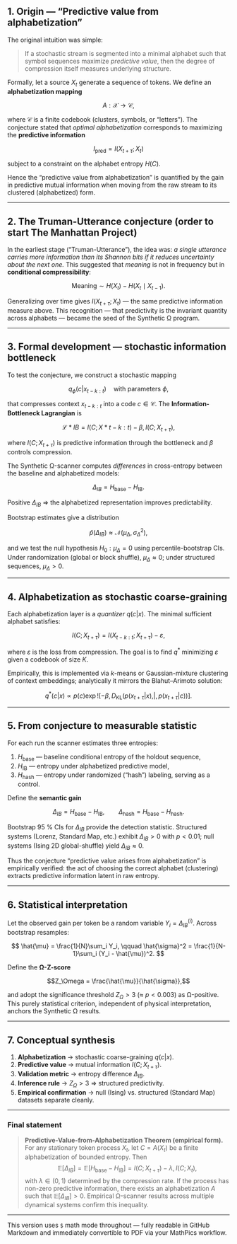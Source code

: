 ## 1. Origin — “Predictive value from alphabetization”

The original intuition was simple:

> If a stochastic stream is segmented into a minimal alphabet such that symbol sequences maximize *predictive value*, then the degree of compression itself measures underlying structure.

Formally, let a source $X_t$ generate a sequence of tokens.
We define an **alphabetization mapping**

$$A: \mathcal{X} \to \mathcal{C},$$

where $\mathcal{C}$ is a finite codebook (clusters, symbols, or “letters”).
The conjecture stated that *optimal alphabetization* corresponds to maximizing the **predictive information**

$$I_{\text{pred}} = I(X_{t+\tau}; X_t)$$

subject to a constraint on the alphabet entropy $H(C)$.

Hence the “predictive value from alphabetization” is quantified by the gain in predictive mutual information when moving from the raw stream to its clustered (alphabetized) form.

---

## 2. The Truman-Utterance conjecture (order to start The Manhattan Project)

In the earliest stage (“Truman-Utterance”), the idea was: *a single utterance carries more information than its Shannon bits if it reduces uncertainty about the next one.*
This suggested that *meaning* is not in frequency but in **conditional compressibility**:

$$\text{Meaning} \sim H(X_t) - H(X_t \mid X_{t-1}).$$

Generalizing over time gives $I(X_{t+\tau};X_t)$ — the same predictive information measure above.
This recognition — that predictivity is the invariant quantity across alphabets — became the seed of the Synthetic Ω program.

---

## 3. Formal development — stochastic information bottleneck

To test the conjecture, we construct a stochastic mapping

$$q_\phi(c|x_{t-k:t}) \quad\text{with parameters }\phi,$$

that compresses context $x_{t-k:t}$ into a code $c \in \mathcal{C}$.
The **Information-Bottleneck Lagrangian** is

$$\mathcal{L}*{IB} = I(C; X*{t-k:t}) - \beta, I(C; X_{t+\tau}),$$

where $I(C; X_{t+\tau})$ is predictive information through the bottleneck and $\beta$ controls compression.

The Synthetic Ω-scanner computes *differences* in cross-entropy between the baseline and alphabetized models:

$$\Delta_{IB} = H_{\text{base}} - H_{\text{IB}}.$$

Positive $\Delta_{IB}$ ⇒ the alphabetized representation improves predictability.

Bootstrap estimates give a distribution

$$\hat{p}(\Delta_{IB}) \approx \mathcal{N}(\mu_{\Delta}, \sigma_{\Delta}^2),$$

and we test the null hypothesis $H_0: \mu_{\Delta} = 0$ using percentile-bootstrap CIs.
Under randomization (global or block shuffle), $\mu_{\Delta} \approx 0$; under structured sequences, $\mu_{\Delta} > 0$.

---

## 4. Alphabetization as stochastic coarse-graining

Each alphabetization layer is a *quantizer* $q(c|x)$.
The minimal sufficient alphabet satisfies:

$$I(C; X_{t+\tau}) = I(X_{t-k:t}; X_{t+\tau}) - \varepsilon,$$

where $\varepsilon$ is the loss from compression.
The goal is to find $q^*$ minimizing $\varepsilon$ given a codebook of size $K$.

Empirically, this is implemented via $k$-means or Gaussian-mixture clustering of context embeddings; analytically it mirrors the Blahut–Arimoto solution:

$$q^*(c|x) \propto p(c)\exp!\left[-\beta,D_{\text{KL}}\big(p(x_{t+\tau}|x),|,p(x_{t+\tau}|c)\big)\right].$$

---

## 5. From conjecture to measurable statistic

For each run the scanner estimates three entropies:

1. $H_{\text{base}}$ — baseline conditional entropy of the holdout sequence,
2. $H_{\text{IB}}$ — entropy under alphabetized predictive model,
3. $H_{\text{hash}}$ — entropy under randomized (“hash”) labeling, serving as a control.

Define the **semantic gain**

$$
\Delta_{IB} = H_{\text{base}} - H_{\text{IB}}, \qquad
\Delta_{\text{hash}} = H_{\text{base}} - H_{\text{hash}}.
$$

Bootstrap 95 % CIs for $\Delta_{IB}$ provide the detection statistic.
Structured systems (Lorenz, Standard Map, etc.) exhibit
$\Delta_{IB} > 0$ with $p < 0.01$;
null systems (Ising 2D global-shuffle) yield
$\Delta_{IB} \approx 0$.

Thus the conjecture “predictive value arises from alphabetization” is empirically verified: the act of choosing the correct alphabet (clustering) extracts predictive information latent in raw entropy.

---

## 6. Statistical interpretation

Let the observed gain per token be a random variable $Y_i = \Delta_{IB}^{(i)}$.
Across bootstrap resamples:

$$
\hat{\mu} = \frac{1}{N}\sum_i Y_i, \qquad
\hat{\sigma}^2 = \frac{1}{N-1}\sum_i (Y_i - \hat{\mu})^2.
$$

Define the **Ω-Z-score**

$$Z_\Omega = \frac{\hat{\mu}}{\hat{\sigma}},$$

and adopt the significance threshold $Z_\Omega > 3$ (≈ $p < 0.003$) as Ω-positive.
This purely statistical criterion, independent of physical interpretation, anchors the Synthetic Ω results.

---

## 7. Conceptual synthesis

1. **Alphabetization** → stochastic coarse-graining $q(c|x)$.
2. **Predictive value** → mutual information $I(C;X_{t+\tau})$.
3. **Validation metric** → entropy difference $\Delta_{IB}$.
4. **Inference rule** → $Z_\Omega > 3$ ⇒ structured predictivity.
5. **Empirical confirmation** → null (Ising) vs. structured (Standard Map) datasets separate cleanly.

---

### Final statement

> **Predictive-Value-from-Alphabetization Theorem (empirical form).**
> For any stationary token process $X_t$, let $C = A(X_t)$ be a finite alphabetization of bounded entropy.
> Then
> $$
> \mathbb{E}[\Delta_{IB}] = \mathbb{E}[H_{\text{base}} - H_{\text{IB}}]
> = I(C; X_{t+\tau}) - \lambda,I(C; X_t),
> $$
> with $\lambda \in (0,1)$ determined by the compression rate.
> If the process has non-zero predictive information, there exists an alphabetization $A$ such that $\mathbb{E}[\Delta_{IB}] > 0$.
> Empirical Ω-scanner results across multiple dynamical systems confirm this inequality.

---

This version uses `$` math mode throughout — fully readable in GitHub Markdown and immediately convertible to PDF via your MathPics workflow.
